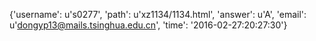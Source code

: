 {'username': u's0277', 'path': u'xz1134/1134.html', 'answer': u'A', 'email': u'dongyp13@mails.tsinghua.edu.cn', 'time': '2016-02-27:20:27:30'}